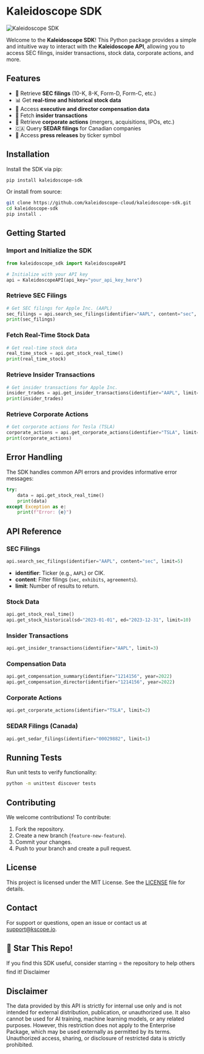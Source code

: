 # Kaleidoscope SDK

![Kaleidoscope SDK](https://your-image-url.com/logo.png)

Welcome to the **Kaleidoscope SDK**! This Python package provides a simple and intuitive way to interact with the **Kaleidoscope API**, allowing you to access SEC filings, insider transactions, stock data, corporate actions, and more.

## Features
- 📄 Retrieve **SEC filings** (10-K, 8-K, Form-D, Form-C, etc.)
- 📊 Get **real-time and historical stock data**
- 💼 Access **executive and director compensation data**
- 🔎 Fetch **insider transactions**
- 🏢 Retrieve **corporate actions** (mergers, acquisitions, IPOs, etc.)
- 🇨🇦 Query **SEDAR filings** for Canadian companies
- 📰 Access **press releases** by ticker symbol

## Installation

Install the SDK via pip:

```sh
pip install kaleidoscope-sdk
```

Or install from source:

```sh
git clone https://github.com/kaleidoscope-cloud/kaleidoscope-sdk.git
cd kaleidoscope-sdk
pip install .
```

## Getting Started

### Import and Initialize the SDK

```python
from kaleidoscope_sdk import KaleidoscopeAPI

# Initialize with your API key
api = KaleidoscopeAPI(api_key="your_api_key_here")
```

### Retrieve SEC Filings

```python
# Get SEC filings for Apple Inc. (AAPL)
sec_filings = api.search_sec_filings(identifier="AAPL", content="sec", limit=5)
print(sec_filings)
```

### Fetch Real-Time Stock Data

```python
# Get real-time stock data
real_time_stock = api.get_stock_real_time()
print(real_time_stock)
```

### Retrieve Insider Transactions

```python
# Get insider transactions for Apple Inc.
insider_trades = api.get_insider_transactions(identifier="AAPL", limit=3)
print(insider_trades)
```

### Retrieve Corporate Actions

```python
# Get corporate actions for Tesla (TSLA)
corporate_actions = api.get_corporate_actions(identifier="TSLA", limit=2)
print(corporate_actions)
```

## Error Handling
The SDK handles common API errors and provides informative error messages:

```python
try:
    data = api.get_stock_real_time()
    print(data)
except Exception as e:
    print(f"Error: {e}")
```

## API Reference
### **SEC Filings**
```python
api.search_sec_filings(identifier="AAPL", content="sec", limit=5)
```
- **identifier**: Ticker (e.g., `AAPL`) or CIK.
- **content**: Filter filings (`sec`, `exhibits`, `agreements`).
- **limit**: Number of results to return.

### **Stock Data**
```python
api.get_stock_real_time()
api.get_stock_historical(sd="2023-01-01", ed="2023-12-31", limit=10)
```

### **Insider Transactions**
```python
api.get_insider_transactions(identifier="AAPL", limit=3)
```

### **Compensation Data**
```python
api.get_compensation_summary(identifier="1214156", year=2022)
api.get_compensation_director(identifier="1214156", year=2022)
```

### **Corporate Actions**
```python
api.get_corporate_actions(identifier="TSLA", limit=2)
```

### **SEDAR Filings (Canada)**
```python
api.get_sedar_filings(identifier="00029882", limit=1)
```

## Running Tests
Run unit tests to verify functionality:
```sh
python -m unittest discover tests
```

## Contributing
We welcome contributions! To contribute:
1. Fork the repository.
2. Create a new branch (`feature-new-feature`).
3. Commit your changes.
4. Push to your branch and create a pull request.

## License
This project is licensed under the MIT License. See the [LICENSE](LICENSE) file for details.

## Contact
For support or questions, open an issue or contact us at [support@kscope.io](mailto:support@kscope.io).

## 🌟 Star This Repo!
If you find this SDK useful, consider starring ⭐ the repository to help others find it!
Disclaimer

## Disclaimer
The data provided by this API is strictly for internal use only and is not intended for external distribution, publication, or unauthorized use. It also cannot be used for AI training, machine learning models, or any related purposes. However, this restriction does not apply to the Enterprise Package, which may be used externally as permitted by its terms. Unauthorized access, sharing, or disclosure of restricted data is strictly prohibited.

